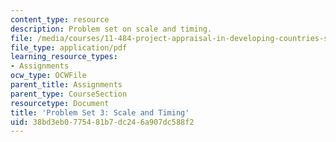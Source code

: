```yaml
---
content_type: resource
description: Problem set on scale and timing.
file: /media/courses/11-484-project-appraisal-in-developing-countries-spring-2005/38bd3eb0775481b7dc246a907dc588f2_ps03.pdf
file_type: application/pdf
learning_resource_types:
- Assignments
ocw_type: OCWFile
parent_title: Assignments
parent_type: CourseSection
resourcetype: Document
title: 'Problem Set 3: Scale and Timing'
uid: 38bd3eb0-7754-81b7-dc24-6a907dc588f2
---
```


